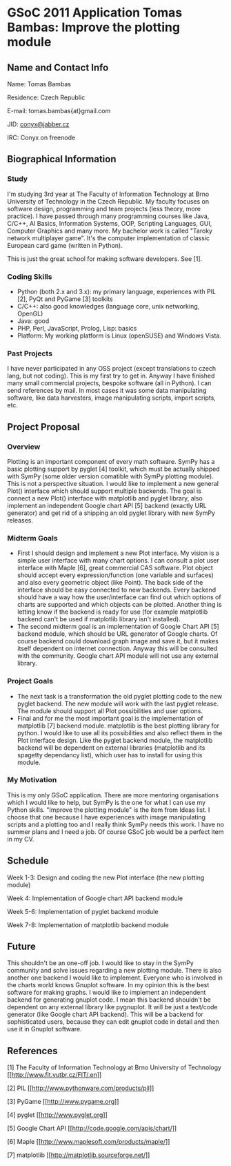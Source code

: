 GSoC 2011 Application Tomas Bambas: Improve the plotting module
===============================================================

Name and Contact Info
---------------------

Name: Tomas Bambas

Residence: Czech Republic

E-mail: tomas.bambas{at}gmail.com

JID: conyx@jabber.cz

IRC: Conyx on freenode

Biographical Information
------------------------

### Study

I'm studying 3rd year at The Faculty of Information Technology at Brno University of Technology in the Czech Republic. My faculty focuses on software design, programming and team projects (less theory, more practice). I have passed through many programming courses like Java, C/C++, AI Basics, Information Systems, OOP, Scripting Languages, GUI, Computer Graphics and many more. My bachelor work is called "Taroky network multiplayer game". It's the computer implementation of classic European card game (written in Python).

This is just the great school for making software developers. See [1].

### Coding Skills

   * Python (both 2.x and 3.x): my primary language, experiences with PIL [2], PyQt and PyGame [3] toolkits
   * C/C++: also good knowledges (language core, unix networking, OpenGL)
   * Java: good
   * PHP, Perl, JavaScript, Prolog, Lisp: basics
   * Platform: My working platform is Linux (openSUSE) and Windows Vista.

### Past Projects

I have never participated in any OSS project (except translations to czech lang, but not coding). This is my first try to get in. Anyway I have finished many small commercial projects, bespoke software (all in Python). I can send references by mail. In most cases it was some data manipulating software, like data harvesters, image manipulating scripts, import scripts, etc.

Project Proposal
----------------

### Overview

Plotting is an important component of every math software. SymPy has a basic plotting support by pyglet [4] toolkit, which must be actually shipped with SymPy (some older version comatible with SymPy plotting module). This is not a perspective situation. I would like to implement a new general Plot() interface which should support multiple backends. The goal is connect a new Plot() interface with matplotlib and pyglet library, also implement an independent Google chart API [5] backend (exactly URL generator) and get rid of a shipping an old pyglet library with new SymPy releases.

### Midterm Goals

   * First I should design and implement a new Plot interface. My vision is a simple user interface with many chart options. I can consult a plot user interface with Maple [6], great commercial CAS software. Plot object should accept every expression/function (one variable and surfaces) and also every geometric object (like Point). The back side of the interface should be easy connected to new backends. Every backend should have a way how the user/interface can find out which options of charts are supported and which objects can be plotted. Another thing is letting know if the backend is ready for use (for example matplotlib backend can't be used if matplotlib library isn't installed).
   * The second midterm goal is an implementation of Google Chart API [5] backend module, which should be URL generator of Google charts. Of course backend could download graph image and save it, but it makes itself dependent on internet connection. Anyway this will be consulted with the community. Google chart API module will not use any external library.

### Project Goals

   * The next task is a transformation the old pyglet plotting code to the new pyglet backend. The new module will work with the last pyglet release. The module should support all Plot possibilities and user options.
   * Final and for me the most important goal is the implementation of matplotlib [7] backend module. matplotlib is the best plotting library for python. I would like to use all its possibilities and also reflect them in the Plot interface design. Like the pyglet backend module, the matplotlib backend will be dependent on external libraries (matplotlib and its spagetty dependancy list), which user has to install for using this module.

### My Motivation

This is my only GSoC application. There are more mentoring organisations which I would like to help, but SymPy is the one for what I can use my Python skills. "Improve the plotting module" is the item from Ideas list. I choose that one because I have experiences with image manipulating scripts and a plotting too and I really think SymPy needs this work. I have no summer plans and I need a job. Of course GSoC job would be a perfect item in my CV.

Schedule
--------

Week 1-3: Design and coding the new Plot interface (the new plotting module)

Week 4: Implementation of Google chart API backend module

Week 5-6: Implementation of pyglet backend module

Week 7-8: Implementation of matplotlib backend module

Future
------

This shouldn't be an one-off job. I would like to stay in the SymPy community and solve issues regarding a new plotting module. There is also another one backend I would like to implement. Everyone who is involved in the charts world knows Gnuplot software. In my opinion this is the best software for making graphs. I would like to implement an independent backend for generating gnuplot code. I mean this backend shouldn't be dependent on any external library like pygnuplot. It will be just a text/code generator (like Google chart API backend). This will be a backend for sophisticated users, because they can edit gnuplot code in detail and then use it in Gnuplot software.

References
----------

[1] The Faculty of Information Technology at Brno University of Technology [[http://www.fit.vutbr.cz/FIT/.en]]

[2] PIL [[http://www.pythonware.com/products/pil]]

[3] PyGame [[http://www.pygame.org]]

[4] pyglet [[http://www.pyglet.org]]

[5] Google Chart API [[http://code.google.com/apis/chart/]]

[6] Maple [[http://www.maplesoft.com/products/maple/]]

[7] matplotlib [[http://matplotlib.sourceforge.net/]]